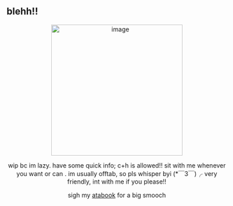 ## blehh!!
 </p>
<p align="center">
<img width="300" height="300" alt="image" src="https://github.com/user-attachments/assets/196a47fd-54d5-4f78-8498-151f91f2fdcb" />
 </p>
<p align="center">
wip bc im lazy. have some quick info; c+h is allowed!! sit with me whenever you want or can . im usually offtab, so pls whisper byi (*￣3￣)╭ very friendly, int with me if you please!! <p align="center">
 sigh my <a href="https://deerilyyvo.atabook.org/">atabook</a> for a big smooch
</p>







